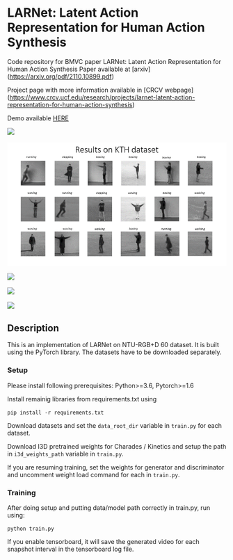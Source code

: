 # LARNet: Latent Action Representation for Human Action Synthesis
Code repository for BMVC paper LARNet: Latent Action Representation for Human Action Synthesis
Paper available at [arxiv] (https://arxiv.org/pdf/2110.10899.pdf)

Project page with more information available in [CRCV webpage] (https://www.crcv.ucf.edu/research/projects/larnet-latent-action-representation-for-human-action-synthesis)

Demo available [HERE](https://www.crcv.ucf.edu/wp-content/uploads/2018/11/LARNet_BMVC21_demo.mp4)

![](https://github.com/aayushjr/larnet/blob/main/res/NTU.gif)

![](https://github.com/aayushjr/larnet/blob/main/res/KTH.gif)

![](https://github.com/aayushjr/larnet/blob/main/res/UTD.gif)

![](https://github.com/aayushjr/larnet/blob/main/res/Penn.gif)

![](https://github.com/aayushjr/larnet/blob/main/res/Syn.gif)

## Description
This is an implementation of LARNet on NTU-RGB+D 60 dataset. It is built using the PyTorch library. The datasets have to be downloaded separately.

### Setup

Please install following prerequisites: Python>=3.6, Pytorch>=1.6

Install remainig libraries from requirements.txt using 
```
pip install -r requirements.txt
```

Download datasets and set the `data_root_dir` variable in `train.py` for each dataset.

Download I3D pretrained weights for Charades / Kinetics and setup the path in `i3d_weights_path` variable in `train.py`.

If you are resuming training, set the weights for generator and discriminator and uncomment weight load command for each in `train.py`.

### Training

After doing setup and putting data/model path correctly in train.py, run using:
```
python train.py
```

If you enable tensorboard, it will save the generated video for each snapshot interval in the tensorboard log file.